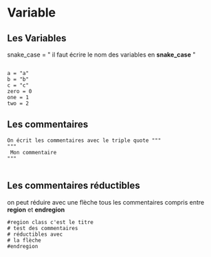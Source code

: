 # Variable 

## Les Variables 
snake_case = " il faut écrire le nom des variables en **snake_case** "
```

a = "a"
b = "b"
c = "c"
zero = 0
one = 1
two = 2

```

## Les commentaires
```
On écrit les commentaires avec le triple quote """
"""
 Mon commentaire
"""


```
## Les commentaires réductibles 
on peut réduire avec une flèche tous les commentaires compris entre
**region** et **endregion**

````
#region class c'est le titre
# test des commentaires 
# réductibles avec 
# la flèche
#endregion

````